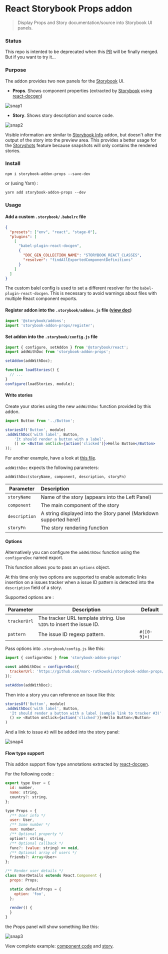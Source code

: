 # React Storybook Props addon

> Display Props and Story documentation/source into Storybook UI panels. 

### Status

This repo is intented to be deprecated when this [PR](https://github.com/storybooks/storybook/pull/1501) will be finally merged. But if you want to try it...

### Purpose

The addon provides two new panels for the [Storybook](https://storybook.js.org) UI.

- **Props**. Shows component properties (extracted by [Storybook](https://voice.kadira.io/component-metadata-react-storybook-ac0b218a2203#.tuzb01kb6) using  [react-docgen](https://github.com/reactjs/react-docgen))

![snap1](./docs/snap1.png)

- **Story**. Shows story description and source code.

![snap2](./docs/snap2.png)

Visible information are similar to [Storybook Info](https://github.com/storybooks/storybook/tree/master/addons/info) addon, but doesn't alter the output of the story into the preview area. This provides a better usage for the [Storyshots](https://github.com/storybooks/storybook/tree/master/addons/storyshots) feature because snapshots will only contains the rendered stories.

### Install

`npm i storybook-addon-props --save-dev`

or (using Yarn) :

`yarn add storybook-addon-props --dev`

### Usage

#### Add a custom `.storybook/.babelrc` file

```json
{
  "presets": ["env", "react", "stage-0"],
  "plugins": [
    [
      "babel-plugin-react-docgen",
      {
        "DOC_GEN_COLLECTION_NAME": "STORYBOOK_REACT_CLASSES",
        "resolver": "findAllExportedComponentDefinitions"
      }
    ]
  ]
}
```

The custom balel config is used to set a different resolver for the `babel-plugin-react-docgen`.
This is necessary to avoid warnings about files with multiple React component exports.

#### Register addon into the `.storybook/addons.js` file ([view doc](https://storybook.js.org/addons/using-addons/))

```js
import '@storybook/addons';
import 'storybook-addon-props/register';
```

#### Set addon into the `.storybook/config.js` file

```js
import { configure, setAddon } from '@storybook/react';
import addWithDoc from 'storybook-addon-props';

setAddon(addWithDoc);

function loadStories() {
  // ...
}
configure(loadStories, module);
```

#### Write stories

Create your stories using the new `addWithDoc` function provided by this addon.

```jsx
import Button from '../Button';

storiesOf('Button', module)
.addWithDoc('with label', Button,
    'It should render a button with a label',
    () => <Button onClick={action('clicked')}>Hello Button</Button>
));
```

For another example, have a look at [this file](example/Button.stories.js).

`addWithDoc` expects the following parameters:

`addWithDoc(storyName, component, description, storyFn)`

| Parameter     | Description                              |
| ------------- | :--------------------------------------- |
| `storyName`   | Name of the story (appears into the Left Panel) |
| `component`   | The main component of the story          |
| `description` | A string displayed into the Story panel (Markdown supported here!) |
| `storyFn`     | The story rendering function             |

#### Options

Alternatively you can configure the `addWithDoc` function using the `configureDoc` named export.

This function allows you to pass an `options` object.

At this time only two options are supported to enable automatic links insertion on a issues tracker when a issue ID pattern is detected into the `description` field of a story.

Supported options are :

| Parameter    | Description                              | Default     |
| ------------ | ---------------------------------------- | ----------- |
| `trackerUrl` | The tracker URL template string. Use `%ID%` to insert the issue ID. |             |
| `pattern`    | The issue ID regexp pattern.             | `#([0-9]+)` |

Pass options into `.storybook/config.js` like this:

``` javascript
import { configureDoc } from 'storybook-addon-props'

const addWithDoc = configureDoc({
  trackerUrl: 'https://github.com/marc-rutkowski/storybook-addon-props/issues/%ID%',
});

setAddon(addWithDoc);
```

Then into a story you can reference an issue like this:

```javascript
storiesOf('Button', module)
.addWithDoc('with label', Button,
  'It should render a button with a label (sample link to tracker #3)',
  () => <Button onClick={action('clicked')}>Hello Button</Button>
)
```

And a link to issue `#3` will be added into the story panel:

![snap4](./docs/snap4.png) 

#### Flow type support

This addon support flow type annotations extracted by [react-docgen](https://github.com/reactjs/react-docgen#flow-type-support).

For the following code :

``` javascript
export type User = {
  id: number,
  name: string,
  country?: string,
};

type Props = {
  /** User info */
  user: User,
  /** Some number */
  num: number,
  /** Optional property */
  option?: string,
  /** Optional callback */
  func?: (value: string) => void,
  /** Optional array of users */
  friends?: Array<User>
};

/** Render user details */
class UserDetails extends React.Component {
  props: Props;

  static defaultProps = {
    option: 'foo',
  };
  
  render() {
  }
}
```

the *Props* panel will show something like this: 

![snap3](./docs/snap3.png)

View complete example: [component code](example/UserDetails.js) and [story](example/UserDetails.stories.js).


